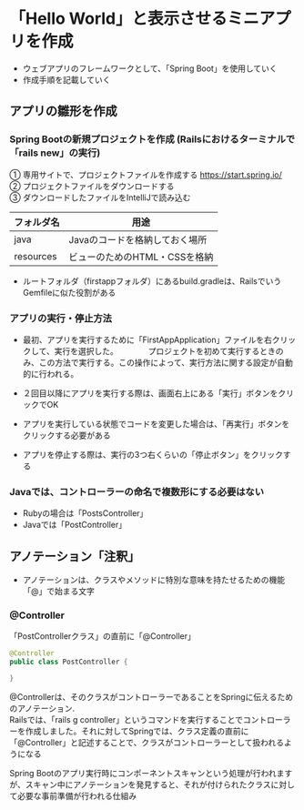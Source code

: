 # 「Hello World」と表示させるミニアプリを作成

- ウェブアプリのフレームワークとして、「Spring Boot」を使用していく
- 作成手順を記載していく



## アプリの雛形を作成
### Spring Bootの新規プロジェクトを作成 (Railsにおけるターミナルで「rails new」の実行)
① 専用サイトで、プロジェクトファイルを作成する https://start.spring.io/   
② プロジェクトファイルをダウンロードする   
③ ダウンロードしたファイルをIntelliJで読み込む   


|フォルダ名|用途|
|----|----|
|java|Javaのコードを格納しておく場所|
|resources|ビューのためのHTML・CSSを格納|


- ルートフォルダ（firstappフォルダ）にあるbuild.gradleは、RailsでいうGemfileに似た役割がある

### アプリの実行・停止方法

- 最初、アプリを実行するために「FirstAppApplication」ファイルを右クリックして、実行を選択した。　　　　
プロジェクトを初めて実行するときのみ、この方法で実行する。この操作によって、実行方法に関する設定が自動的に行われる。

- ２回目以降にアプリを実行する際は、画面右上にある「実行」ボタンをクリックでOK


- アプリを実行している状態でコードを変更した場合は、「再実行」ボタンをクリックする必要がある   
    
- アプリを停止する際は、実行の3つ右くらいの「停止ボタン」をクリックする

### Javaでは、コントローラーの命名で複数形にする必要はない
- Rubyの場合は「PostsController」
- Javaでは「PostController」



## アノテーション「注釈」
- アノテーションは、クラスやメソッドに特別な意味を持たせるための機能    
「@」で始まる文字


###  @Controller
「PostControllerクラス」の直前に「@Controller」
```java
@Controller
public class PostController {

}
```
@Controllerは、そのクラスがコントローラーであることをSpringに伝えるためのアノテーション.   
Railsでは、「rails g controller」というコマンドを実行することでコントローラーを作成しました。それに対してSpringでは、クラス定義の直前に「@Controller」と記述することで、クラスがコントローラーとして扱われるようになる


Spring Bootのアプリ実行時にコンポーネントスキャンという処理が行われますが、スキャン中にアノテーションを発見すると、それが付けられたクラスに対して必要な事前準備が行われる仕組み





